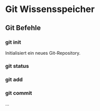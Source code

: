 # Git Wissensspeicher

## Git Befehle

### git init

Initialisiert ein neues Git-Repository.

### git status

### git add

### git commit

...
